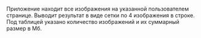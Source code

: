 Приложение находит все изображения на указанной пользователем странице. 
Выводит результат в виде сетки по 4 изображения в строке. Под таблицей указано количество изображений и их суммарный размер в Мб.